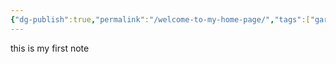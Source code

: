 ```yaml
---
{"dg-publish":true,"permalink":"/welcome-to-my-home-page/","tags":["gardenEntry"]}
---
```


this is my first note